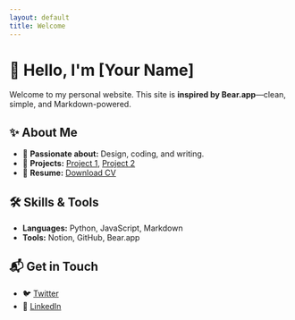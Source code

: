 ```yaml
---
layout: default
title: Welcome
---
```


# 🐻 Hello, I'm [Your Name]

Welcome to my personal website. This site is **inspired by Bear.app**—clean, simple, and Markdown-powered.

## ✨ About Me
- 🎨 **Passionate about:** Design, coding, and writing.
- 📖 **Projects:** [Project 1](#), [Project 2](#)
- 📜 **Resume:** [Download CV](#)

## 🛠 Skills & Tools
- **Languages:** Python, JavaScript, Markdown
- **Tools:** Notion, GitHub, Bear.app

## 📬 Get in Touch
- 🐦 [Twitter](#)
- 💼 [LinkedIn](#)
